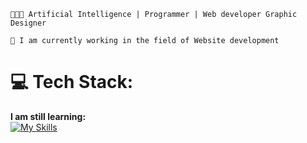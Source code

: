 ```
👨🏻‍💻 Artificial Intelligence | Programmer | Web developer Graphic Designer

🧠 I am currently working in the field of Website development
```

# 💻 Tech Stack:

**I am still learning:**<br>
[![My Skills](https://skillicons.dev/icons?i=html,css,js,bootstrap,react,python,flask,django,fastapi,qt,postgres,sqlite,ubuntu,github,docker,postman,vscode,visualstudio,xd,tensorflow,laravel,php,opencv,dotnet,cs)](https://skillicons.dev)
